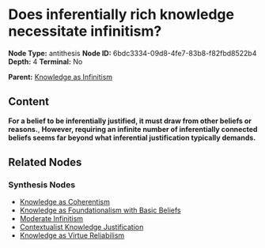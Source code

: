 # Does inferentially rich knowledge necessitate infinitism?

**Node Type:** antithesis
**Node ID:** 6bdc3334-09d8-4fe7-83b8-f82fbd8522b4
**Depth:** 4
**Terminal:** No

**Parent:** [Knowledge as Infinitism](knowledge-as-infinitism-synthesis-09c661bf-cbcd-4f4a-9520-b92f40ce8c7f.md)

## Content

**For a belief to be inferentially justified, it must draw from other beliefs or reasons.**, **However, requiring an infinite number of inferentially connected beliefs seems far beyond what inferential justification typically demands.**

## Related Nodes

### Synthesis Nodes

- [Knowledge as Coherentism](knowledge-as-coherentism-synthesis-465fed66-ff07-4af8-b662-cd1ee5b15589.md)
- [Knowledge as Foundationalism with Basic Beliefs](knowledge-as-foundationalism-with-basic-beliefs-synthesis-c8ccae54-6733-4134-82b2-88135bc4b6e3.md)
- [Moderate Infinitism](moderate-infinitism-synthesis-4852375c-c6d3-406a-8251-3aedd57c17ef.md)
- [Contextualist Knowledge Justification](contextualist-knowledge-justification-synthesis-96ba27a2-d9ff-436e-a54a-d8e5118aa805.md)
- [Knowledge as Virtue Reliabilism](knowledge-as-virtue-reliabilism-synthesis-0d1b0781-5b9f-4a8c-90af-5d974f595e8e.md)
